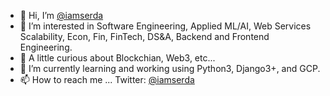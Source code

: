 - 👋 Hi, I’m [@iamserda](https://twitter.com/iamserda)
- 👀 I’m interested in Software Engineering, Applied ML/AI, Web Services Scalability, Econ, Fin, FinTech, DS&A, Backend and Frontend Engineering. 
- 👀 A little curious about Blockchian, Web3, etc...
- 🌱 I’m currently learning and working using Python3, Django3+, and GCP.
- 📫 How to reach me ... Twitter: [@iamserda](https://twitter.com/iamserda)

<!---
iamserda/iamserda is a ✨ special ✨ repository because its `README.md` (this file) appears on your GitHub profile.
You can click the Preview link to take a look at your changes.
--->
